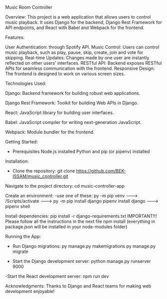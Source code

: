 Music Room Controller

Overview:
This project is a web application that allows users to control music playback. It uses Django for the backend, Django Rest Framework for API endpoints, and React with Babel and Webpack for the frontend.

Features:

User Authentication: through Spotify API.
Music Control: Users can control music playback, such as play, pause, skip, create, join and vote for skipping.
Real-time Updates: Changes made by one user are instantly reflected on other users' interfaces.
RESTful API: Backend exposes RESTful APIs for seamless communication with the frontend.
Responsive Design: The frontend is designed to work on various screen sizes.

Technologies Used:

Django: Backend framework for building robust web applications.

Django Rest Framework: Toolkit for building Web APIs in Django.

React: JavaScript library for building user interfaces.

Babel: JavaScript compiler for writing next-generation JavaScript.

Webpack: Module bundler for the frontend.

Getting Started:

- Prerequisites
	Node.js installed
	Python and pip (or pipenv) installed

Installation:

- Clone the repository:
	git clone https://github.com/BEK-ISSAM/music_controller.git

Navigate to the project directory:
	cd music-controller-app

Create an environment:
	-use one of these:
	py -m pip venv <environment name> ---> <environment name>/Scripts/activate ---> py -m pip install django
	pipenv install django ---> pipenv shell


Install dependencies:
		pip install -r django-requirements.txt
IMPORTANT!!! Please follow all the instructions in the next file
		npm install (everything in package.json will be installed in your node-modules folder)

Running the App:
- Run Django migrations:
	py manage.py makemigrations
	py manage.py migrate

- Start the Django development server:
	python manage.py runserver 9000

-Start the React development server:
	npm run dev


Acknowledgments:
Thanks to Django and React teams for making web development enjoyable!

